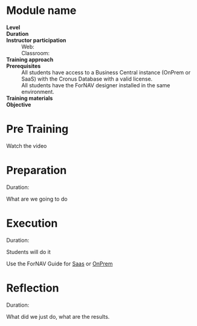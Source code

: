# Module name
<dl>
  <dt><b>Level</b></dt>
  <dd></dd>
  <dt><b>Duration</b></dt>
  <dd></dd>
  <dt><b>Instructor participation</b></dt>
  <dd>Web: <br>Classroom: </dd>
  <dt><b>Training approach</b></dt>
  <dd></dd>
  <dt><b>Prerequisites</b></dt>
  <dd>All students have access to a Business Central instance (OnPrem or SaaS) with the Cronus Database with a valid license. <br> All students have the ForNAV designer installed in the same environment.</dd>
  <dt><b>Training materials</b></dt>
  <dd></dd>
  <dt><b>Objective</b></dt>
  <dd></dd>
</dl>

# Pre Training
Watch the video []()

# Preparation
Duration:

What are we going to do

# Execution
Duration:

Students will do it

Use the ForNAV Guide for [Saas]() or [OnPrem]()

# Reflection
Duration:

What did we just do, what are the results.
